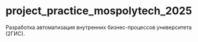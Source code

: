 # project_practice_mospolytech_2025
 Разработка автоматизация внутренних бизнес-процессов университета (2ГИС).
